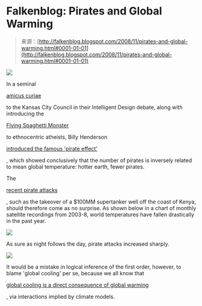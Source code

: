 <!--yml
category: 未分类
date: 2024-05-12 22:45:23
-->

# Falkenblog: Pirates and Global Warming

> 来源：[http://falkenblog.blogspot.com/2008/11/pirates-and-global-warming.html#0001-01-01](http://falkenblog.blogspot.com/2008/11/pirates-and-global-warming.html#0001-01-01)

[![](img/72cde3b6f9acdc005941ee8e235f7d5e.png)](https://blogger.googleusercontent.com/img/b/R29vZ2xl/AVvXsEg19iPaUwY0O6oXrbv_9dBWJ9Z2Aoxa5aB6g8ORmfXL4PBLJC2KmJwA0xGGCBMopzsX2Lqx8u0BGZD5yrM14bpZCo_Lj8zWuXOTrrrLVHKN0AvbohqK8WQ3PstZb_ji-Zs9F0elkQ/s1600-h/piratesarecool4.gif)

In a seminal

[amicus curiae](http://www.venganza.org/about/open-letter/)

to the Kansas City Council in their Intelligent Design debate, along with introducing the

[Flying Spaghetti Monster](http://en.wikipedia.org/wiki/Flying_Spaghetti_Monster)

to ethnocentric atheists, Billy Henderson

[introduced the famous 'pirate effect'](http://www.venganza.org/about/open-letter/)

, which showed conclusively that the number of pirates is inversely related to mean global temperature: hotter earth, fewer pirates.

The

[recent pirate attacks](http://voanews.com/english/2008-11-25-voa60.cfm)

, such as the takeover of a $100MM supertanker well off the coast of Kenya, should therefore come as no surprise. As shown below in a chart of monthly satellite recordings from 2003-8, world temperatures have fallen drastically in the past year.

[![](img/d1b373a29fd1073d40c308aad33f0c46.png)](https://blogger.googleusercontent.com/img/b/R29vZ2xl/AVvXsEhfZM1IJKGab-Mm-yG5csgZfnI2IjJcIgKQwySz40NgaAUeJ-hnsLSQ436AEXfAqNu4worZ9eknOLIR5_kAi2eSC5yqTn5d0eKk1pV7fqO6MT7qJhM-nKMDXRXusCsvyhvsm-Ytrw/s1600-h/Temperatures_since_2003.jpg)

As sure as night follows the day, pirate attacks increased sharply.

[![](img/cea084a11d9936a047091227acba765a.png)](https://blogger.googleusercontent.com/img/b/R29vZ2xl/AVvXsEgK6Am_jqVtw8hewePl7ruJzv_bgs-tB42RKlmAGrz1fACKy3GbZv5snm86d4boofQb-AK_y5IQ0RF2Tfrn6gEYEOqSEQtdw7XvqaLHIWvxBXUUS3Wos_hhf-6tXYUrh72vCwBH2g/s1600-h/pirate1.jpg)

It would be a mistake in logical inference of the first order, however, to blame 'global cooling' per se, because we all know that

[global cooling is a direct consequence of global warming](http://www.dinosauria.com/jdp/news/freeze.html)

, via interactions implied by climate models.